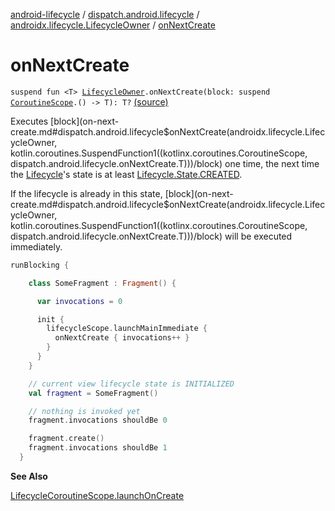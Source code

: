 [android-lifecycle](../../index.md) / [dispatch.android.lifecycle](../index.md) / [androidx.lifecycle.LifecycleOwner](index.md) / [onNextCreate](./on-next-create.md)

# onNextCreate

`suspend fun <T> `[`LifecycleOwner`](https://developer.android.com/reference/androidx/androidx/lifecycle/LifecycleOwner.html)`.onNextCreate(block: suspend `[`CoroutineScope`](https://kotlin.github.io/kotlinx.coroutines/kotlinx-coroutines-core/kotlinx.coroutines/-coroutine-scope/index.html)`.() -> T): T?` [(source)](https://github.com/RBusarow/Dispatch/tree/master/android-lifecycle/src/main/java/dispatch/android/lifecycle/LifecycleSuspendExt.kt#L30)

Executes [block](on-next-create.md#dispatch.android.lifecycle$onNextCreate(androidx.lifecycle.LifecycleOwner, kotlin.coroutines.SuspendFunction1((kotlinx.coroutines.CoroutineScope, dispatch.android.lifecycle.onNextCreate.T)))/block) one time, the next time the [Lifecycle](https://developer.android.com/reference/androidx/androidx/lifecycle/Lifecycle.html)'s state is at least [Lifecycle.State.CREATED](https://developer.android.com/reference/androidx/androidx/lifecycle/Lifecycle/State.html#CREATED).

If the lifecycle is already in this state, [block](on-next-create.md#dispatch.android.lifecycle$onNextCreate(androidx.lifecycle.LifecycleOwner, kotlin.coroutines.SuspendFunction1((kotlinx.coroutines.CoroutineScope, dispatch.android.lifecycle.onNextCreate.T)))/block) will be executed immediately.

``` kotlin
runBlocking {

    class SomeFragment : Fragment() {

      var invocations = 0

      init {
        lifecycleScope.launchMainImmediate {
          onNextCreate { invocations++ }
        }
      }
    }

    // current view lifecycle state is INITIALIZED
    val fragment = SomeFragment()

    // nothing is invoked yet
    fragment.invocations shouldBe 0

    fragment.create()
    fragment.invocations shouldBe 1
  }
```

**See Also**

[LifecycleCoroutineScope.launchOnCreate](../-lifecycle-coroutine-scope/launch-on-create.md)

